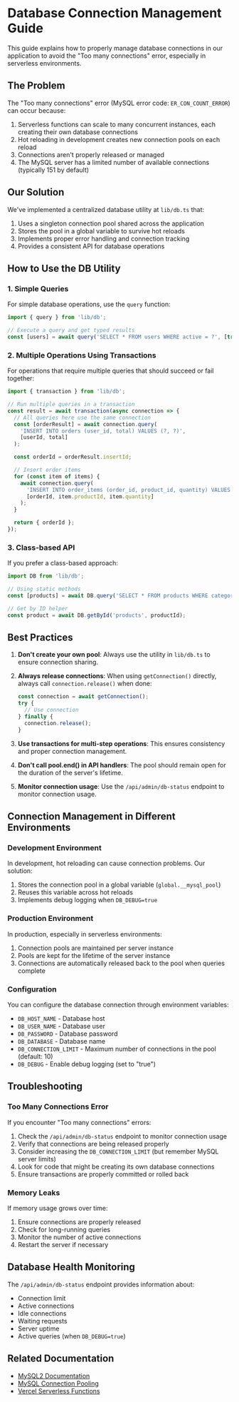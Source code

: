 # Database Connection Management Guide

This guide explains how to properly manage database connections in our application to avoid the "Too many connections" error, especially in serverless environments.

## The Problem

The "Too many connections" error (MySQL error code: `ER_CON_COUNT_ERROR`) can occur because:

1. Serverless functions can scale to many concurrent instances, each creating their own database connections
2. Hot reloading in development creates new connection pools on each reload
3. Connections aren't properly released or managed
4. The MySQL server has a limited number of available connections (typically 151 by default)

## Our Solution

We've implemented a centralized database utility at `lib/db.ts` that:

1. Uses a singleton connection pool shared across the application
2. Stores the pool in a global variable to survive hot reloads
3. Implements proper error handling and connection tracking
4. Provides a consistent API for database operations

## How to Use the DB Utility

### 1. Simple Queries

For simple database operations, use the `query` function:

```typescript
import { query } from 'lib/db';

// Execute a query and get typed results
const [users] = await query('SELECT * FROM users WHERE active = ?', [true]);
```

### 2. Multiple Operations Using Transactions

For operations that require multiple queries that should succeed or fail together:

```typescript
import { transaction } from 'lib/db';

// Run multiple queries in a transaction
const result = await transaction(async connection => {
  // All queries here use the same connection
  const [orderResult] = await connection.query(
    'INSERT INTO orders (user_id, total) VALUES (?, ?)',
    [userId, total]
  );

  const orderId = orderResult.insertId;

  // Insert order items
  for (const item of items) {
    await connection.query(
      'INSERT INTO order_items (order_id, product_id, quantity) VALUES (?, ?, ?)',
      [orderId, item.productId, item.quantity]
    );
  }

  return { orderId };
});
```

### 3. Class-based API

If you prefer a class-based approach:

```typescript
import DB from 'lib/db';

// Using static methods
const [products] = await DB.query('SELECT * FROM products WHERE category_id = ?', [categoryId]);

// Get by ID helper
const product = await DB.getById('products', productId);
```

## Best Practices

1. **Don't create your own pool**: Always use the utility in `lib/db.ts` to ensure connection sharing.

2. **Always release connections**: When using `getConnection()` directly, always call `connection.release()` when done:

   ```typescript
   const connection = await getConnection();
   try {
     // Use connection
   } finally {
     connection.release();
   }
   ```

3. **Use transactions for multi-step operations**: This ensures consistency and proper connection management.

4. **Don't call pool.end() in API handlers**: The pool should remain open for the duration of the server's lifetime.

5. **Monitor connection usage**: Use the `/api/admin/db-status` endpoint to monitor connection usage.

## Connection Management in Different Environments

### Development Environment

In development, hot reloading can cause connection problems. Our solution:

1. Stores the connection pool in a global variable (`global.__mysql_pool`)
2. Reuses this variable across hot reloads
3. Implements debug logging when `DB_DEBUG=true`

### Production Environment

In production, especially in serverless environments:

1. Connection pools are maintained per server instance
2. Pools are kept for the lifetime of the server instance
3. Connections are automatically released back to the pool when queries complete

### Configuration

You can configure the database connection through environment variables:

- `DB_HOST_NAME` - Database host
- `DB_USER_NAME` - Database user
- `DB_PASSWORD` - Database password
- `DB_DATABASE` - Database name
- `DB_CONNECTION_LIMIT` - Maximum number of connections in the pool (default: 10)
- `DB_DEBUG` - Enable debug logging (set to "true")

## Troubleshooting

### Too Many Connections Error

If you encounter "Too many connections" errors:

1. Check the `/api/admin/db-status` endpoint to monitor connection usage
2. Verify that connections are being released properly
3. Consider increasing the `DB_CONNECTION_LIMIT` (but remember MySQL server limits)
4. Look for code that might be creating its own database connections
5. Ensure transactions are properly committed or rolled back

### Memory Leaks

If memory usage grows over time:

1. Ensure connections are properly released
2. Check for long-running queries
3. Monitor the number of active connections
4. Restart the server if necessary

## Database Health Monitoring

The `/api/admin/db-status` endpoint provides information about:

- Connection limit
- Active connections
- Idle connections
- Waiting requests
- Server uptime
- Active queries (when `DB_DEBUG=true`)

## Related Documentation

- [MySQL2 Documentation](https://github.com/sidorares/node-mysql2#readme)
- [MySQL Connection Pooling](https://dev.mysql.com/doc/connector-j/8.0/en/connector-j-usagenotes-j2ee-concepts-connection-pooling.html)
- [Vercel Serverless Functions](https://vercel.com/docs/concepts/functions/serverless-functions)

